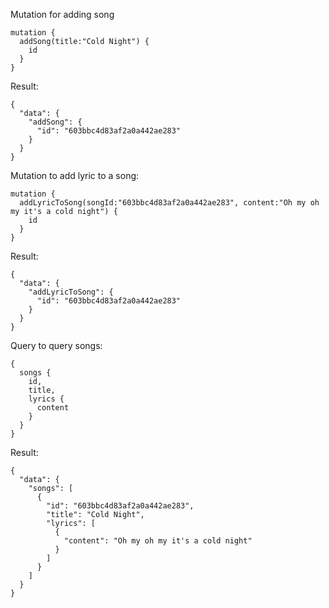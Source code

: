 Mutation for adding song

```
mutation {
  addSong(title:"Cold Night") {
    id
  }
}
```

Result:
```
{
  "data": {
    "addSong": {
      "id": "603bbc4d83af2a0a442ae283"
    }
  }
}
```

Mutation to add lyric to a song:

```
mutation {
  addLyricToSong(songId:"603bbc4d83af2a0a442ae283", content:"Oh my oh my it's a cold night") {
    id
  }
}
```

Result:

```
{
  "data": {
    "addLyricToSong": {
      "id": "603bbc4d83af2a0a442ae283"
    }
  }
}
```

Query to query songs:

```
{
  songs {
    id,
    title,
    lyrics {
      content
    }
  }
}
```

Result:

```
{
  "data": {
    "songs": [
      {
        "id": "603bbc4d83af2a0a442ae283",
        "title": "Cold Night",
        "lyrics": [
          {
            "content": "Oh my oh my it's a cold night"
          }
        ]
      }
    ]
  }
}
```